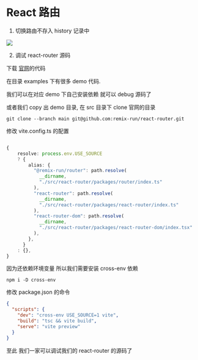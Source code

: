 # React 路由

1. 切换路由不存入 history 记录中

![](@public/React/react-router-link-replace.jpg)

2. 调试 react-router 源码

下载 [官网](https://github.com/remix-run/react-router)的代码

在目录 examples 下有很多 demo 代码.

我们可以在对应 demo 下自己安装依赖 就可以 debug 源码了

或者我们 copy 出 demo 目录, 在 src 目录下 clone 官网的目录

```
git clone --branch main git@github.com:remix-run/react-router.git
```

修改 vite.config.ts 的配置

```ts

{
    resolve: process.env.USE_SOURCE
    ? {
        alias: {
          "@remix-run/router": path.resolve(
            __dirname,
            "./src/react-router/packages/router/index.ts"
          ),
          "react-router": path.resolve(
            __dirname,
            "./src/react-router/packages/react-router/index.ts"
          ),
          "react-router-dom": path.resolve(
            __dirname,
            "./src/react-router/packages/react-router-dom/index.tsx"
          ),
        },
      }
    : {},
}
```

因为还依赖环境变量 所以我们需要安装 cross-env 依赖

```
npm i -D cross-env
```

修改 package.json 的命令

```json
{
  "scripts": {
    "dev": "cross-env USE_SOURCE=1 vite",
    "build": "tsc && vite build",
    "serve": "vite preview"
  }
}
```

至此 我们一家可以调试我们的 react-router 的源码了
